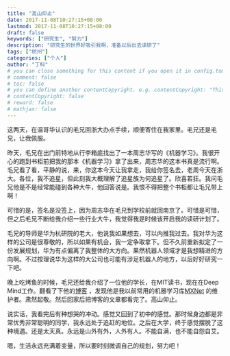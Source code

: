 ```yaml
---
title: "高山仰止"
date: 2017-11-08T10:27:15+08:00
lastmod: 2017-11-08T10:27:15+08:00
draft: false
keywords: ["研究生", "努力"]
description: "研究生的世界好吸引我啊，准备以后出去读研了"
tags: ["杭州"]
categories: ["个人"]
author: "丁科"
# you can close something for this content if you open it in config.toml.
# comment: false
# toc: false
# you can define another contentCopyright. e.g. contentCopyright: "This is an another copyright."
# contentCopyright: false
# reward: false
# mathjax: false
---
```


这两天，在温哥华认识的毛兄回浙大办点手续，顺便寄住在我家里。毛兄还是毛兄，让我佩服。

<!--more-->

昨天，毛兄在出门前特地从行李箱底找出了一本周志华写的《机器学习》。我很开心的跑到书柜前把我的那本《机器学习》拿了出来，周志华的这本书真是流行啊。毛兄看了看，平静的说，来，你这本今天让我拿走，我给你签名去，老周今天在浙大。各位，我不追星，但此刻我大概理解了追星族为何追星了。欣喜若狂。我问毛兄他是不是经常能碰到各种大牛，他回答说是。我恨不得把整个书柜都让毛兄带上啊！

可惜的是，签名是没签上，因为周志华在毛兄到学校前就回南京了。可惜是可惜，但之后毛兄不断给我介绍一些行业大牛，我觉得我是时候该开启我的读研计划了。

毛兄的导师是华为杭研院的老大，他说我如果想去，可以内推我过去。我对华为这样的公司是很尊敬的，所以如果有机会，我一定争取拿下。但不久前重新拟定了一份发展规划，华为有点偏离了我整体的大方向。果然机器人领域才是我想精进的方向啊。不过按理说华为这样的大公司也可能有涉足机器人的地方，以后好好研究一下吧。

晚上吃烤鱼的时候，毛兄还给我介绍了一位他的学长，在MIT读书，现在在Deep Mind工作。翻看了下他的[博客](http://freemind.pluskid.org/) ，发现他是我以前常用的机器学习库[MXNet](https://mxnet.incubator.apache.org/) 的维护者。肃然起敬。然后回家后把博客的文章都看完了。高山仰止。

说实话，我看完后有种想哭的冲动。感觉又回到了初中的感觉。那时候身边都是非常优秀非常聪明的同学，我永远处于追赶的地位。之后在大学，终于感觉摆脱了这种境遇。还是太天真。永远是山外有外，人外有人。不能自满，也不能自怨自艾。

嗯，生活永远充满着变量，所以要时刻微调自己的规划，努力吧！
